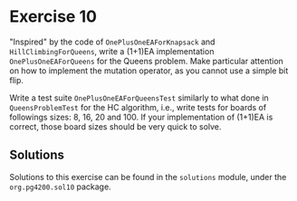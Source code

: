 # Exercise 10

"Inspired" by the code of `OnePlusOneEAForKnapsack` and `HillClimbingForQueens`,
write a (1+1)EA implementation `OnePlusOneEAForQueens` for the Queens problem.
Make particular attention on how to implement the mutation operator, as you 
cannot use a simple bit flip.

Write a test suite `OnePlusOneEAForQueensTest` similarly to what done in 
`QueensProblemTest` for the HC algorithm, i.e., write tests for boards of 
followings sizes: 8, 16, 20 and 100.
If your implementation of (1+1)EA is correct, those board sizes should be very quick
to solve. 

## Solutions

Solutions to this exercise can be found in the `solutions`
module, under the `org.pg4200.sol10` package.